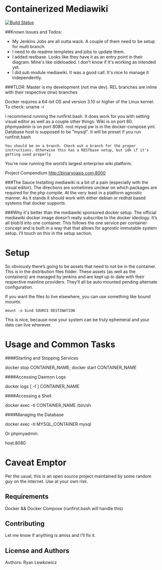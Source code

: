 Containerized Mediawiki
=======================
[![Build Status](http://jenkins.binaryoasis.com/buildStatus/icon?job=mediawiki-docker-stack)](http://jenkins.binaryoasis.com/job/mediawiki-docker-stack/)


##Known Issues and Todos:
* My Jenkins Jobs are all outta wack. A couple of them need to be setup for multi branch. 
* I need to do readme templetes and jobs to update them.
* I added restbase. Looks like they have it as an entry point in their diagram. Mine's like sideloaded. I don't know if it's working as intended yet. 
* I did sub module mediawiki. It was a good call. It's nice to manage it independently. 


###TLDR:
Master is my development (not mw dev). REL branches are inline with their respective (mw) branches

Docker requires a 64-bit OS and version 3.10 or higher of the Linux kernel. To check: uname -r

I recommend running the runfirst.bash. It does work for you with setting visual editor as well as a couple other things. Wiki is on port 80. phpmyadmin is on port 8080. root mysql pw is in the docker-compose.yml. Database host is supposed to be "mysql". It will be preset if you run runfirst.bash


```
You should be on a branch. Check out a branch for the proper instructions. Otherwise this has a RESTbase setup, but idk if it's getting used properly
```

You're now running the world’s largest enterprise wiki platform.

Project Compendium
http://binaryoasis.com:8000



###The Sauce
Installing mediawiki is a bit of a pain (especially with the visual editor). The directions are sometimes unclear on which packages are required for the php compile. At the very least in a platform agnostic manner. As it stands it should work with either debian or redhat based systems that docker supports.


###Why it's better than the mediawiki sponsored docker setup.
The official mediawiki docker image doesn’t really subscribe to the docker ideology. It’s all blob’d into one container. This follows the one service per container concept and is built in a way that that allows for agnostic immutable system setup. I’ll touch on this in the setup section.


Setup
=======================
So obviously there’s going to be assets that need to not be in the container. This is in the distribution files folder. These assets (as well as the containers) are managed by jenkins and are kept up to date with their respective mainline providers. They’ll all be auto mounted pending alternate configuration.


If you want the files to live elsewhere, you can use something like bound mounts.


```
mount -o bind SOURCE DESTINATION
```


This is nice, because now your system can be truly ephemeral and your data can live wherever.


Usage and Common Tasks
=======================
####Starting and Stopping Services


docker stop CONTAINER_NAME; docker start CONTAINER_NAME


####Accessing Daemon Logs


docker logs [ -f ] CONTAINER_NAME


####Accessing a Shell


docker exec -ti CONTAINER_NAME /bin/sh


####Managing the Database


docker exec -ti MYSQL_CONTAINER mysql

Or phpmyadmin:

host:8080


Caveat Emptor
=======================
Per the usual, this is an open source project maintained by some random guy on the internet. Use at your own risk.  


Requirements
------------
Docker && Docker Compose (runfirst.bash will handle this)


Contributing
------------
Let me know if anything is amiss and I’ll fix it.


License and Authors
-------------------
Authors: Ryan Lewkowicz
